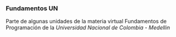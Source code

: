 ### Fundamentos UN
Parte de algunas unidades de la materia virtual Fundamentos de Programación de
la *Universidad Nacional de Colombia - Medellin*
